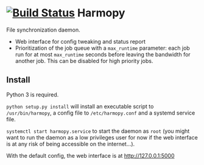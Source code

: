 [![Build Status](https://travis-ci.org/arthurdarcet/harmopy.png?branch=master)](https://travis-ci.org/arthurdarcet/harmopy)
Harmopy
============

File synchronization daemon.
 * Web interface for config tweaking and status report
 * Prioritization of the job queue with a `max_runtime` parameter: each job run for at most `max_runtime` seconds before leaving the bandwidth for another job. This can be disabled for high priority jobs.



Install
-------

Python 3 is required.

`python setup.py install` will install an executable script to `/usr/bin/harmopy`, a config file to `/etc/harmopy.conf` and a systemd service file.

`systemctl start harmopy.service` to start the daemon as `root` (you might want to run the daemon as a low privileges user for now if the web interface is at any risk of being accessible on the internet…).

With the default config, the web interface is at http://127.0.0.1:5000
